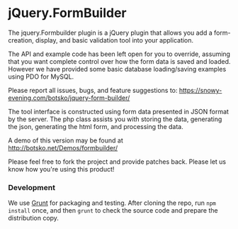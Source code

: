 jQuery.FormBuilder
==================

The jquery.Formbuilder plugin is a jQuery plugin that allows you add a form-creation, display, and basic validation tool into your application.

The API and example code has been left open for you to override, assuming that you want complete control over how the form data is saved and loaded. However we have provided some basic database loading/saving examples using PDO for MySQL.

Please report all issues, bugs, and feature suggestions to: https://snowy-evening.com/botsko/jquery-form-builder/

The tool interface is constructed using form data presented in JSON format by the server. The php class assists you with storing the data, generating the json, generating the html form, and processing the data.

A demo of this version may be found at http://botsko.net/Demos/formbuilder/

Please feel free to fork the project and provide patches back. Please let us know how you're using this product!


### Development

We use [Grunt](http://gruntjs.com/ ) for packaging and testing. After cloning the repo, run `npm install` once, and then
`grunt` to check the source code and prepare the distribution copy.